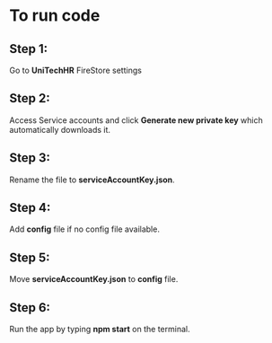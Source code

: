 # To run code

## Step 1: 
Go to **UniTechHR** FireStore settings

## Step 2: 
Access Service accounts and click **Generate new private key** which automatically downloads it.

## Step 3: 
Rename the file to **serviceAccountKey.json**.

## Step 4: 
Add **config** file if no config file available.

## Step 5: 
Move **serviceAccountKey.json** to **config** file.

## Step 6: 
Run the app by typing **npm start** on the terminal.
